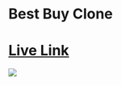 
# Best Buy Clone
<h1><a href = "https://stellar-medovik-658140.netlify.app/">Live Link</a></h1>
<img src = "https://drive.google.com/uc?id=1sr3XsHI0YhzzeRfigEw0HcTbo7tsSuQJ"/>
